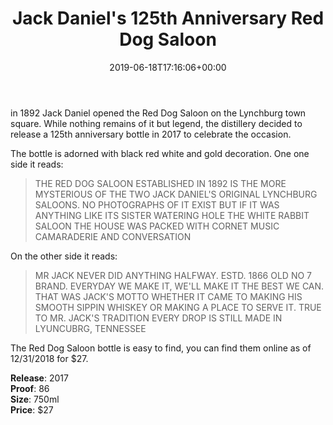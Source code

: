 ﻿---
layout: post
title: Jack Daniel's 125th Anniversary Red Dog Saloon
date: '2019-06-18T17:16:06+00:00'
permalink: RedDogSaloon
image:
  feature: 13/RedDogSaloon-1.jpg
description: A collector's guide to the Jack Daniel's ode to the Red Dog Saloon release
gallery:
  RedDogSaloon:
  - image_path: 13/RedDogSaloon-1.jpg
    image-caption: Jack Daniel's ode to the Red Dog Saloon release
    image-copyright: © CollectorOfJack.com
  - image_path: 13/RedDogSaloon-2.jpg
    image-caption: Jack Daniel's ode to the Red Dog Saloon release
    image-copyright: © CollectorOfJack.com
  - image_path: 13/RedDogSaloon-3.jpg
    image-caption: Jack Daniel's ode to the Red Dog Saloon release
    image-copyright: © CollectorOfJack.com
  - image_path: 13/RedDogSaloon-4.jpg
    image-caption: Jack Daniel's ode to the Red Dog Saloon release
    image-copyright: © CollectorOfJack.com
categories: [ Red Dog Saloon, 750ml, Saloon, Lynchburg ]
---
  
in 1892 Jack Daniel opened the Red Dog Saloon on the Lynchburg town square. While nothing remains of it but legend, the distillery decided to release a 125th anniversary bottle in 2017 to celebrate the occasion.    
   
The bottle is adorned with black red white and gold decoration. One one side it reads:   

> THE RED DOG SALOON ESTABLISHED IN 1892 IS THE MORE MYSTERIOUS OF THE TWO JACK DANIEL'S ORIGINAL LYNCHBURG SALOONS. NO PHOTOGRAPHS OF IT EXIST BUT IF IT WAS ANYTHING LIKE ITS SISTER WATERING HOLE THE WHITE RABBIT SALOON THE HOUSE WAS PACKED WITH CORNET MUSIC CAMARADERIE AND CONVERSATION

On the other side it reads:   
> MR JACK NEVER DID ANYTHING HALFWAY. ESTD. 1866 OLD NO 7 BRAND. EVERYDAY WE MAKE IT, WE'LL MAKE IT THE BEST WE CAN. THAT WAS JACK'S MOTTO WHETHER IT CAME TO MAKING HIS SMOOTH SIPPIN WHISKEY OR MAKING A PLACE TO SERVE IT. TRUE TO MR. JACK'S TRADITION EVERY DROP IS STILL MADE IN LYUNCUBRG, TENNESSEE
   
The Red Dog Saloon bottle is easy to find, you can find them online as of 12/31/2018 for $27.   
  
**Release**: 2017   
**Proof**: 86   
**Size**: 750ml  
**Price**: $27   